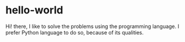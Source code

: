 # hello-world

Hi! there, I like to solve the problems using 
the programming language. 
I prefer Python language to do so, because of its qualities.

